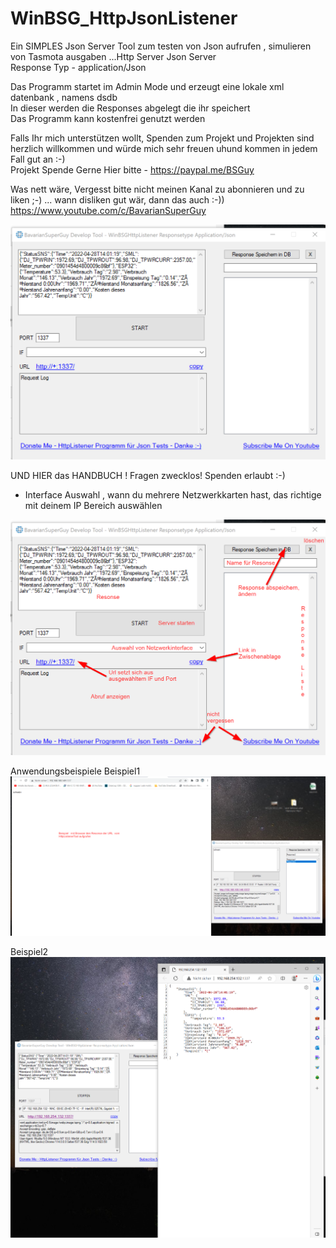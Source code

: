 # WinBSG_HttpJsonListener
Ein SIMPLES  Json Server Tool zum testen von Json aufrufen , simulieren von Tasmota ausgaben ...Http Server Json Server  
Response Typ - application/Json

Das Programm startet im Admin Mode und erzeugt eine lokale xml datenbank , namens dsdb  
In dieser werden die Responses abgelegt die ihr speichert  
Das Programm kann kostenfrei genutzt werden  

Falls Ihr mich unterstützen wollt, Spenden zum Projekt und Projekten sind herzlich willkommen und würde mich sehr freuen uhund kommen in jedem Fall gut an :-)  
Projekt Spende Gerne Hier bitte - https://paypal.me/BSGuy  

Was nett wäre, Vergesst bitte nicht meinen Kanal zu abonnieren und zu liken ;-) ... wann disliken gut wär, dann das auch :-))  
https://www.youtube.com/c/BavarianSuperGuy  

<img src="Initial.png" alt="Start Formular"/>  
  
  
UND HIER das HANDBUCH ! Fragen zwecklos! Spenden  erlaubt :-) 
- Interface Auswahl , wann du mehrere Netzwerkkarten hast, das richtige mit deinem IP Bereich auswählen 
  
<img src="help.png" alt="HELP HANDBUCH"/>  
  

Anwendungsbeispiele 
Beispiel1  
<img src="Beispiel1.png" alt="Json Server Schwein"/>
  
  
Beispiel2  
<img src="Beispiel2.png" alt="Json Server Schwein"/>


